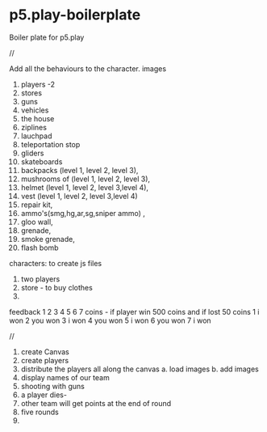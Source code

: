 # p5.play-boilerplate
Boiler plate for p5.play

// 

Add all the behaviours to the character.
images
1. players -2
2. stores
3. guns
4. vehicles
5. the house
6. ziplines
7. lauchpad
8.  teleportation stop
9. gliders
10. skateboards
11. backpacks (level 1, level 2, level 3),
12. mushrooms of (level 1, level 2, level 3),
13. helmet (level 1, level 2, level 3,level 4),
14. vest (level 1, level 2, level 3,level 4) 
15. repair kit,
16. ammo's(smg,hg,ar,sg,sniper ammo) , 
17. gloo wall,
18. grenade,
19. smoke grenade,
20. flash bomb 

characters: to create js files
1. two players                                 
2. store - to buy clothes
3. 


feedback                                                        1        2          3       4          5    6       7
 coins - if player win 500 coins and if lost 50 coins       1 i won 2 you won 3 i won 4 you won 5 i won 6 you won 7 i won


 // 
 1. create Canvas 
 2. create players
 3. distribute the players all along the canvas
    a. load images
    b. add images
 4. display names of our team
 5. shooting with guns 
 6. a player dies-
 7. other team will get points at the end of round
 8. five rounds
 9. 

